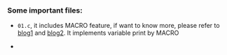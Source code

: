 ### Some important files:
- `01.c`, it includes MACRO feature, if want to know more, please refer to [blog1](https://www.cnblogs.com/fjutacm/p/327ddd1d96ca419e31431487125d1284.html) and [blog2](https://www.cnblogs.com/caosiyang/archive/2012/08/21/2648870.html). It implements variable print by MACRO

- 
